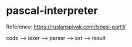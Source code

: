# pascal-interpreter

Reference: <https://ruslanspivak.com/lsbasi-part1/>

code --> lexer --> parser --> ast --> result
